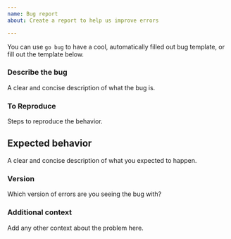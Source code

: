 ```yaml
---
name: Bug report
about: Create a report to help us improve errors

---
```


You can use `go bug` to have a cool, automatically filled out bug template, or
fill out the template below.

### Describe the bug

A clear and concise description of what the bug is.

### To Reproduce

Steps to reproduce the behavior.

## Expected behavior

A clear and concise description of what you expected to happen.

### Version

Which version of errors  are you seeing the bug with?

### Additional context

Add any other context about the problem here.
